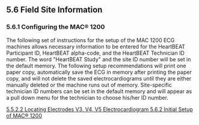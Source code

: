 ## 5.6 Field Site Information

### 5.6.1 Configuring the MAC® 1200

The following set of instructions for the setup of the MAC 1200 ECG machines allows necessary information to be entered for the HeartBEAT Participant ID, HeartBEAT alpha-code, and the HeartBEAT Technician ID number.  The word "HeartBEAT Study" and the site ID number will be set in the default memory.  The following setup recommendations will print one paper copy, automatically save the ECG in memory after printing the paper copy, and will not delete the saved electrocardiograms until they are either manually deleted or the machine runs out of memory.  Site-specific technician ID numbers can be set in the default memory and will appear as a pull down menu for the technician to choose his/her ID number.


<div class="center">
<div class="btn-group">
  <a href=":pages_path:/manuals/ecg/5-05-02-02-locating-v3-v4-v5.md" class="btn btn-default">
    <span class="glyphicon glyphicon-chevron-left"></span>
    5.5.2.2 Locating Electrodes V3, V4, V5
  </a>

  <a href=":pages_path:/manuals/ecg" class="btn btn-default">
    <span class="glyphicon glyphicon-chevron-up"></span>
    Electrocardiogram
  </a>

  <a href=":pages_path:/manuals/ecg/5-06-02-initial-setup-mac-1200.md" class="btn btn-success">
    5.6.2 Initial Setup of MAC® 1200
    <span class="glyphicon glyphicon-chevron-right"></span>
  </a>
</div>
</div>